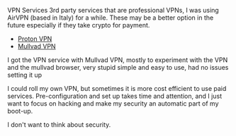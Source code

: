 
VPN Services
3rd party services that are professional VPNs,  I was using AirVPN (based in Italy) for a while.  These may be a better option in the future especially if they take crypto for payment.

- [Proton VPN](https://protonvpn.com/)
- [Mullvad VPN](https://mullvad.net/en)

I got the VPN service with Mullvad VPN, mostly to experiment with the VPN and the mullvad  browser, very stupid simple  and easy to use, had no issues setting it up

I could roll my own VPN, but sometimes it is more cost efficient to use paid services.  Pre-configuration and set up takes time and attention, and I just want to focus on hacking and make my security an automatic part of my boot-up.

I don't want to think about security.
